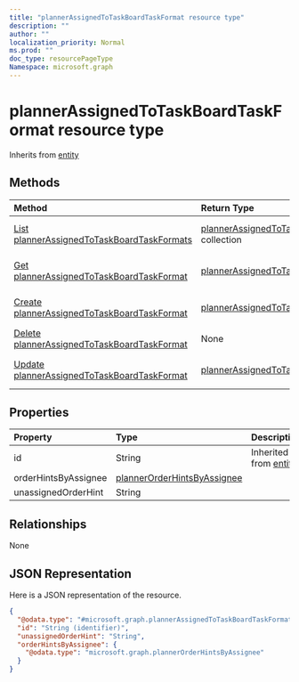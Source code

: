 ```yaml
---
title: "plannerAssignedToTaskBoardTaskFormat resource type"
description: ""
author: ""
localization_priority: Normal
ms.prod: ""
doc_type: resourcePageType
Namespace: microsoft.graph
---
```



# plannerAssignedToTaskBoardTaskFormat resource type




Inherits from [entity](../resources/entity.md)

## Methods
|Method|Return Type|Description|
|:---|:---|:---|
|[List plannerAssignedToTaskBoardTaskFormats](../api/plannerassignedtotaskboardtaskformat-list.md)|[plannerAssignedToTaskBoardTaskFormat](../resources/plannerAssignedToTaskBoardTaskFormat.md) collection|List properties and relationships of the [plannerAssignedToTaskBoardTaskFormat](../resources/plannerassignedtotaskboardtaskformat.md) objects.|
|[Get plannerAssignedToTaskBoardTaskFormat](../api/plannerassignedtotaskboardtaskformat-get.md)|[plannerAssignedToTaskBoardTaskFormat](../resources/plannerAssignedToTaskBoardTaskFormat.md)|Read properties and relationships of the [plannerAssignedToTaskBoardTaskFormat](../resources/plannerassignedtotaskboardtaskformat.md) object.|
|[Create plannerAssignedToTaskBoardTaskFormat](../api/plannerassignedtotaskboardtaskformat-create.md)|[plannerAssignedToTaskBoardTaskFormat](../resources/plannerAssignedToTaskBoardTaskFormat.md)|Create a new [plannerAssignedToTaskBoardTaskFormat](../resources/plannerassignedtotaskboardtaskformat.md) object.|
|[Delete plannerAssignedToTaskBoardTaskFormat](../api/plannerassignedtotaskboardtaskformat-delete.md)|None|Deletes a [plannerAssignedToTaskBoardTaskFormat](../resources/plannerassignedtotaskboardtaskformat.md).|
|[Update plannerAssignedToTaskBoardTaskFormat](../api/plannerassignedtotaskboardtaskformat-update.md)|[plannerAssignedToTaskBoardTaskFormat](../resources/plannerAssignedToTaskBoardTaskFormat.md)|Update the properties of a [plannerAssignedToTaskBoardTaskFormat](../resources/plannerassignedtotaskboardtaskformat.md) object.|

## Properties
|Property|Type|Description|
|:---|:---|:---|
|id|String| Inherited from [entity](../resources/entity.md)|
|orderHintsByAssignee|[plannerOrderHintsByAssignee](../resources/plannerOrderHintsByAssignee.md)||
|unassignedOrderHint|String||

## Relationships
None

## JSON Representation
Here is a JSON representation of the resource.
<!-- {
  "blockType": "resource",
  "keyProperty": "id",
  "@odata.type": "microsoft.graph.plannerAssignedToTaskBoardTaskFormat",
  "baseType": "microsoft.graph.entity",
  "openType": false
}
-->
``` json
{
  "@odata.type": "#microsoft.graph.plannerAssignedToTaskBoardTaskFormat",
  "id": "String (identifier)",
  "unassignedOrderHint": "String",
  "orderHintsByAssignee": {
    "@odata.type": "microsoft.graph.plannerOrderHintsByAssignee"
  }
}
```

